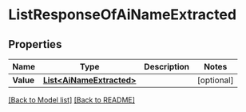 # ListResponseOfAiNameExtracted

## Properties
Name | Type | Description | Notes
------------ | ------------- | ------------- | -------------
**Value** | [**List&lt;AiNameExtracted&gt;**](AiNameExtracted.md) |  | [optional] 


[[Back to Model list]](Models.md) [[Back to README]](README.md)

